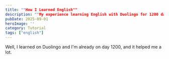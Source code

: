 ```yaml
---
title: ""How I Learned English""
description: ""My experience learning English with Duolingo for 1200 days.""
pubDate: 2025-09-01
heroImage: ''
category: Tutorial
tags: ["english"]
---
```


Well, I learned on Duolingo and I'm already on day 1200, and it helped me a lot.